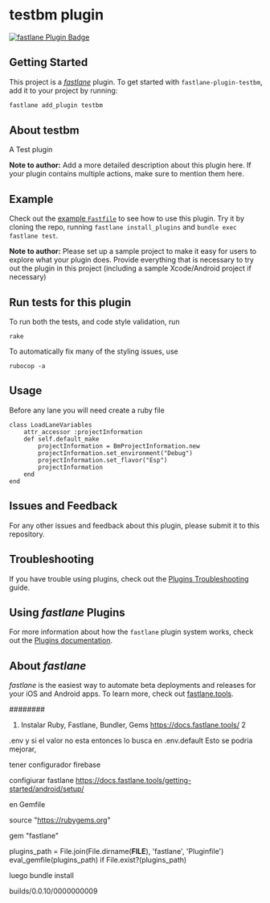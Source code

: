# testbm plugin

[![fastlane Plugin Badge](https://rawcdn.githack.com/fastlane/fastlane/master/fastlane/assets/plugin-badge.svg)](https://rubygems.org/gems/fastlane-plugin-testbm)

## Getting Started

This project is a [_fastlane_](https://github.com/fastlane/fastlane) plugin. To get started with `fastlane-plugin-testbm`, add it to your project by running:

```bash
fastlane add_plugin testbm
```

## About testbm

A Test plugin

**Note to author:** Add a more detailed description about this plugin here. If your plugin contains multiple actions, make sure to mention them here.

## Example

Check out the [example `Fastfile`](fastlane/Fastfile) to see how to use this plugin. Try it by cloning the repo, running `fastlane install_plugins` and `bundle exec fastlane test`.

**Note to author:** Please set up a sample project to make it easy for users to explore what your plugin does. Provide everything that is necessary to try out the plugin in this project (including a sample Xcode/Android project if necessary)

## Run tests for this plugin

To run both the tests, and code style validation, run

```
rake
```

To automatically fix many of the styling issues, use
```
rubocop -a
```

## Usage

Before any lane you will need create a ruby file
```
class LoadLaneVariables
    attr_accessor :projectInformation
    def self.default_make
        projectInformation = BmProjectInformation.new
        projectInformation.set_environment("Debug")
        projectInformation.set_flavor("Esp")
        projectInformation
    end
end
```

## Issues and Feedback

For any other issues and feedback about this plugin, please submit it to this repository.

## Troubleshooting

If you have trouble using plugins, check out the [Plugins Troubleshooting](https://docs.fastlane.tools/plugins/plugins-troubleshooting/) guide.

## Using _fastlane_ Plugins

For more information about how the `fastlane` plugin system works, check out the [Plugins documentation](https://docs.fastlane.tools/plugins/create-plugin/).

## About _fastlane_

_fastlane_ is the easiest way to automate beta deployments and releases for your iOS and Android apps. To learn more, check out [fastlane.tools](https://fastlane.tools).





########

1. Instalar Ruby, Fastlane, Bundler, Gems https://docs.fastlane.tools/
2






.env y si el valor no esta entonces lo busca en .env.default
Esto se podria mejorar, 




tener configurador firebase 

configiurar fastlane 
https://docs.fastlane.tools/getting-started/android/setup/


en Gemfile 

source "https://rubygems.org"

gem "fastlane"

plugins_path = File.join(File.dirname(__FILE__), 'fastlane', 'Pluginfile')
eval_gemfile(plugins_path) if File.exist?(plugins_path)

luego bundle install 

builds/0.0.10/0000000009
